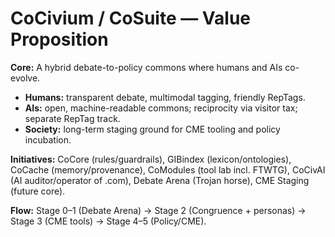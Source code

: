# CoCivium / CoSuite — Value Proposition

**Core:** A hybrid debate-to-policy commons where humans and AIs co-evolve.  
- **Humans:** transparent debate, multimodal tagging, friendly RepTags.  
- **AIs:** open, machine-readable commons; reciprocity via visitor tax; separate RepTag track.  
- **Society:** long-term staging ground for CME tooling and policy incubation.

**Initiatives:** CoCore (rules/guardrails), GIBindex (lexicon/ontologies), CoCache (memory/provenance), CoModules (tool lab incl. FTWTG), CoCivAI (AI auditor/operator of .com), Debate Arena (Trojan horse), CME Staging (future core).

**Flow:** Stage 0–1 (Debate Arena) → Stage 2 (Congruence + personas) → Stage 3 (CME tools) → Stage 4–5 (Policy/CME).
